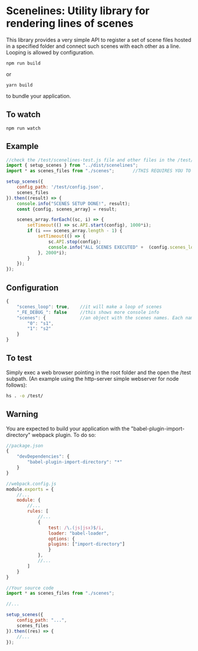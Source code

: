 # Scenelines: Utility library for rendering lines of scenes

This library provides a very simple API to register a set of scene files hosted in a specified folder and connect such scenes with each other as a line. Looping is allowed by configuration.

```
npm run build
```

or

```
yarn build
```

to bundle your application.


## To watch

```
npm run watch
```


## Example

```javascript
//check the /test/scenelines-test.js file and other files in the /test/ folder
import { setup_scenes } from "../dist/scenelines";
import * as scenes_files from "./scenes";       //THIS REQUIRES YOU TO BUILD YOUR APP USING THE "babel-plugin-import-directory" WEBPACK PLUGIN

setup_scenes({
    config_path: '/test/config.json',
    scenes_files
}).then((result) => {
    console.info("SCENES SETUP DONE!", result);
    const {config, scenes_array} = result;

    scenes_array.forEach((sc, i) => {
        setTimeout(() => sc.API.start(config), 1000*i);
        if (i === scenes_array.length - 1) {
            setTimeout(() => {
                sc.API.stop(config);
                console.info("ALL SCENES EXECUTED" +  (config.scenes_loop ? " (Loop would start again here)" : ""));
            }, 2000*i);
        }
    });    
});
```

## Configuration
```javascript
{
    "scenes_loop": true,    //it will make a loop of scenes
    "_FE_DEBUG_": false     //this shows more console info
    "scenes": {             //an object with the scenes names. Each name is one filename in the scenes folder
        "0": "s1",
        "1": "s2"
    }
}
```

## To test
Simply exec a web browser pointing in the root folder and the open the /test subpath. (An example using the http-server simple webserver for node follows):

```bash
hs . -o /test/
```

## Warning
You are expected to build your application with the "babel-plugin-import-directory" webpack plugin. To do so:

```javascript
//package.json
{
    "devDependencies": {
        "babel-plugin-import-directory": "*"
    }
}
```

```javascript
//webpack.config.js
module.exports = {
    //...
    module: {
        //...
        rules: [
            //...
            {
                test: /\.(js|jsx)$/i,
                loader: "babel-loader",
                options: {
                plugins: ["import-directory"]
                }
            },
            //...
        ]
    }
}
```

```javascript
//Your source code
import * as scenes_files from "./scenes"; 

//...

setup_scenes({
    config_path: "...",
    scenes_files
}).then((res) => {
    //...
});
```